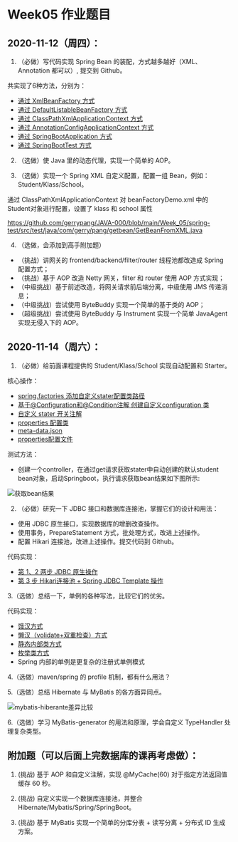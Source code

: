 # Week05 作业题目

## 2020-11-12（周四）：

1. （必做）写代码实现 Spring Bean 的装配，方式越多越好（XML、Annotation 都可以）, 提交到 Github。

共实现了6种方法，分别为：

- [通过 XmlBeanFactory 方式](/Week_05/spring-test/src/test/java/com/gerry/pang/loadbean/ByXmlBeanFactoryTest.java)
- [通过 DefaultListableBeanFactory 方式](/Week_05/spring-test/src/test/java/com/gerry/pang/loadbean/ByDefaultListableBeanFactoryTest.java)
- [通过 ClassPathXmlApplicationContext 方式](/Week_05/spring-test/src/test/java/com/gerry/pang/loadbean/ByClassPathXmlApplicationContextTest.java.java)
- [通过 AnnotationConfigApplicationContext 方式](/Week_05/spring-test/src/test/java/com/gerry/pang/loadbean/ByAnnotationConfigApplicationContextTest.java)
- [通过 SpringBootApplication 方式](/Week_05/spring-test/src/test/java/com/gerry/pang/loadbean/BySpringBootApplicationTest.java)
- [通过 SpringBootTest 方式](/Week_05/spring-test/src/test/java/com/gerry/pang/loadbean/BySpringBootTestTest.java)

2. （选做）使 Java 里的动态代理，实现一个简单的 AOP。


3. （选做）实现一个 Spring XML 自定义配置，配置一组 Bean，例如：Student/Klass/School。

通过 ClassPathXmlApplicationContext 对 beanFactoryDemo.xml 中的 Student对象进行配置，设置了 klass 和 school 属性

https://github.com/gerrypang/JAVA-000/blob/main/Week_05/spring-test/src/test/java/com/gerry/pang/getbean/GetBeanFromXML.java

4. （选做，会添加到高手附加题）

- （挑战）讲网关的 frontend/backend/filter/router 线程池都改造成 Spring 配置方式；
- （挑战）基于 AOP 改造 Netty 网关，filter 和 router 使用 AOP 方式实现；
- （中级挑战）基于前述改造，将网关请求前后端分离，中级使用 JMS 传递消息；
- （中级挑战）尝试使用 ByteBuddy 实现一个简单的基于类的 AOP；
- （超级挑战）尝试使用 ByteBuddy 与 Instrument 实现一个简单 JavaAgent 实现无侵入下的 AOP。

## 2020-11-14（周六）：

1. （必做）给前面课程提供的 Student/Klass/School 实现自动配置和 Starter。

核心操作：

- [spring.factories 添加自定义stater配置类路径 ](/Week_05/spring-test/src/main/resources/META-INF/spring.factories)
- [基于@Configuration和@Condition注解 创建自定义configuration 类](/Week_05/spring-test/src/main/java/com/gerry/pang/config/MySpringTestAutoConfiguration.java)
- [自定义 stater 开关注解](/Week_05/spring-test/src/main/java/com/gerry/pang/config/EnableMySpringTestConfiguration.java)
- [properties 配置类](/Week_05/spring-test/src/main/java/com/gerry/pang/)
- [meta-data.json](/Week_05/spring-test/src/main/resources/META-INF/spring-test-metadata.json)
- [properties配置文件](/Week_05/spring-test/src/main/resources/application.properties)

测试方法：

- 创建一个controller，在通过get请求获取stater中自动创建的默认student bean对象，启动Springboot，执行请求获取bean结果如下图所示:

![获取bean结果](https://github.com/gerrypang/JAVA-000/tree/main/Week_05/images/getDemoSudent.png)


2. （必做）研究一下 JDBC 接口和数据库连接池，掌握它们的设计和用法：

- 使用 JDBC 原生接口，实现数据库的增删改查操作。
- 使用事务，PrepareStatement 方式，批处理方式，改进上述操作。
- 配置 Hikari 连接池，改进上述操作。提交代码到 Github。

代码实现：

- [第 1、2 两步 JDBC 原生操作](/Week_05/spring-test/src/main/java/com/gerry/pang/controller/DataJDBCController.java)
- [第 3 步 Hikari连接池 + Spring JDBC Template 操作](/Week_05/spring-test/src/main/java/com/gerry/pang/controller/DataHikariController.java)

3.（选做）总结一下，单例的各种写法，比较它们的优劣。

代码实现：

- [饿汉方式](/Week_05/spring-test/src/main/java/com/gerry/pang/singleton/HungrySingleton.java) 
- [懒汉（volidate+双重检查）方式](/Week_05/spring-test/src/main/java/com/gerry/pang/singleton/LazySingleton.java) 
- [静态内部类方式](/Week_05/spring-test/src/main/java/com/gerry/pang/singleton/InnerStaticCLassSingleton.java) 
- [枚举类方式](/Week_05/spring-test/src/main/java/com/gerry/pang/singleton/EnumSingleton.java) 
- Spring 内部的单例是更复杂的注册式单例模式

4.（选做）maven/spring 的 profile 机制，都有什么用法？

5.（选做）总结 Hibernate 与 MyBatis 的各方面异同点。

![mybatis-hiberante差异比较](https://github.com/gerrypang/JAVA-000/tree/main/Week_05/images/mybatis-hiberante.png)

6.（选做）学习 MyBatis-generator 的用法和原理，学会自定义 TypeHandler 处理复杂类型。

## 附加题（可以后面上完数据库的课再考虑做）：

1. (挑战) 基于 AOP 和自定义注解，实现 @MyCache(60) 对于指定方法返回值缓存 60 秒。

2. (挑战) 自定义实现一个数据库连接池，并整合 Hibernate/Mybatis/Spring/SpringBoot。

3. (挑战) 基于 MyBatis 实现一个简单的分库分表 + 读写分离 + 分布式 ID 生成方案。

